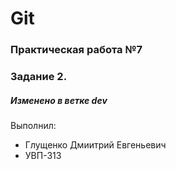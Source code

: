 # Git
### Практическая работа №7
### Задание 2.
##### Изменено в ветке dev
Выполнил:
* Глущенко Дмиитрий Евгеньевич
* УВП-313

